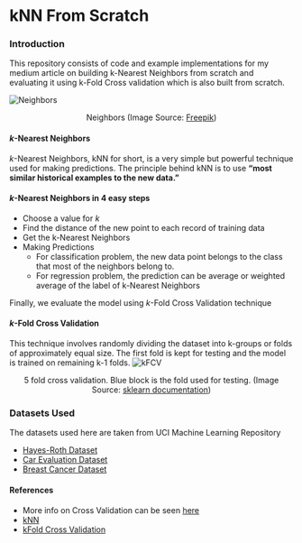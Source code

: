 # kNN From Scratch

### Introduction

This repository consists of code and example implementations for my medium article on building k-Nearest Neighbors from scratch and evaluating it using k-Fold Cross validation which is also built from scratch.

![Neighbors](https://github.com/chaitanyakasaraneni/knnFromScratch/blob/master/images/neighbors.jpg)
<p align="center">Neighbors (Image Source: <a href="https://www.freepik.com/free-vector/apartment-building-with-people-open-window-spaces_7416533.htm#page=1&query=neighbors&position=2">Freepik</a>)</p>

#### *k*-Nearest Neighbors
*k*-Nearest Neighbors, kNN for short, is a very simple but powerful technique used for making predictions. The principle behind kNN is to use **“most similar historical examples to the new data.”**

#### *k*-Nearest Neighbors in 4 easy steps
 - Choose a value for *k*
 - Find the distance of the new point to each record of training data
 - Get the k-Nearest Neighbors
 - Making Predictions
   - For classification problem, the new data point belongs to the class that most of the neighbors belong to. 
   - For regression problem, the prediction can be average or weighted average of the label of k-Nearest Neighbors

Finally, we evaluate the model using *k*-Fold Cross Validation technique

#### *k*-Fold Cross Validation
This technique involves randomly dividing the dataset into k-groups or folds of approximately equal size. The first fold is kept for testing and the model is trained on remaining k-1 folds.
![kFCV](https://github.com/chaitanyakasaraneni/knnFromScratch/blob/master/images/kFCV.png)
<p align="center">5 fold cross validation. Blue block is the fold used for testing.  (Image Source: <a href="https://scikit-learn.org/stable/modules/cross_validation.html">sklearn documentation</a>)</p>

### Datasets Used

The datasets used here are taken from UCI Machine Learning Repository
 - [Hayes-Roth Dataset](https://archive.ics.uci.edu/ml/datasets/Hayes-Roth)
 - [Car Evaluation Dataset](https://archive.ics.uci.edu/ml/datasets/Car+Evaluation)
 - [Breast Cancer Dataset](https://archive.ics.uci.edu/ml/datasets/Breast+Cancer)

#### References
- More info on Cross Validation can be seen [here](https://medium.com/datadriveninvestor/k-fold-and-other-cross-validation-techniques-6c03a2563f1e)
- [kNN](https://scikit-learn.org/stable/modules/generated/sklearn.neighbors.KNeighborsClassifier.html)
- [kFold Cross Validation](https://scikit-learn.org/stable/modules/generated/sklearn.model_selection.KFold.html)
